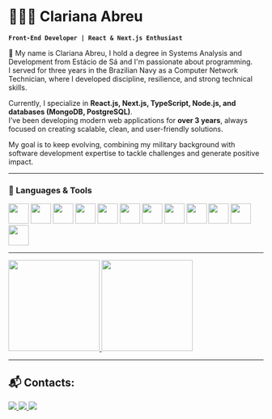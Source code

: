 # 👩🏻‍💻 Clariana Abreu

**` Front-End Developer | React & Next.js Enthusiast `**

🔭 My name is Clariana Abreu, I hold a degree in Systems Analysis and Development from Estácio de Sá and I'm passionate about programming.  
I served for three years in the Brazilian Navy as a Computer Network Technician, where I developed discipline, resilience, and strong technical skills.  

Currently, I specialize in **React.js, Next.js, TypeScript, Node.js, and databases (MongoDB, PostgreSQL)**.  
I’ve been developing modern web applications for **over 3 years**, always focused on creating scalable, clean, and user-friendly solutions.  

My goal is to keep evolving, combining my military background with software development expertise to tackle challenges and generate positive impact.  

---

<div>
    
  ### 🤖 Languages & Tools

  <img src="https://cdn.jsdelivr.net/gh/devicons/devicon/icons/html5/html5-original.svg" width="40" height="40"/> 
  <img src="https://cdn.jsdelivr.net/gh/devicons/devicon/icons/css3/css3-original.svg" width="40" height="40"/> 
  <img src="https://cdn.jsdelivr.net/gh/devicons/devicon/icons/tailwindcss/tailwindcss-original.svg" width="40" height="40"/>
  <img src="https://cdn.jsdelivr.net/gh/devicons/devicon/icons/javascript/javascript-original.svg" width="40" height="40"/>
  <img src="https://cdn.jsdelivr.net/gh/devicons/devicon/icons/typescript/typescript-original.svg" width="40" height="40"/>
  <img src="https://cdn.jsdelivr.net/gh/devicons/devicon/icons/react/react-original.svg" width="40" height="40"/>
  <img src="https://cdn.jsdelivr.net/gh/devicons/devicon/icons/nextjs/nextjs-line.svg" width="40" height="40"/>
  <img src="https://cdn.jsdelivr.net/gh/devicons/devicon/icons/nodejs/nodejs-original.svg" width="40" height="40"/>
  <img src="https://cdn.jsdelivr.net/gh/devicons/devicon/icons/mongodb/mongodb-original.svg" width="40" height="40"/>
  <img src="https://cdn.jsdelivr.net/gh/devicons/devicon/icons/postgresql/postgresql-original.svg" width="40" height="40"/>
  <img src="https://cdn.jsdelivr.net/gh/devicons/devicon/icons/git/git-original.svg" width="40" height="40"/>
  <img src="https://cdn.jsdelivr.net/gh/devicons/devicon/icons/python/python-original.svg" width="40" height="40"/>

</div>

---

<div>
  <a href="https://github.com/abreuclariana/abreuclariana">
    <img height="180em" src="https://github-readme-stats.vercel.app/api/top-langs/?username=abreuclariana&layout=compact&langs_count=10&theme=dark&count_private=true&cache_seconds=1800"/>
    <img height="180em" src="https://github-readme-stats.vercel.app/api?username=abreuclariana&show_icons=true&theme=dark&include_all_commits=true&count_private=true&cache_seconds=1800"/>
  </a>
</div>

---

## 📬 Contacts:
<div>
  <a href="https://www.linkedin.com/in/clariana-abreu-dev/" target="_blank">
    <img src="https://img.shields.io/badge/LinkedIn-0077B5?style=for-the-badge&logo=linkedin&logoColor=white"/>
  </a> 
  <a href="mailto:abreuclariana@gmail.com" target="_blank">
    <img src="https://img.shields.io/badge/Gmail-D14836?style=for-the-badge&logo=gmail&logoColor=white"/>
  </a>
  <a href="https://t.me/seuusername" target="_blank">
    <img src="https://img.shields.io/badge/Telegram-2CA5E0?style=for-the-badge&logo=telegram&logoColor=white"/>
  </a>
</div>



